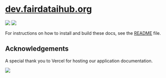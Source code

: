 # [dev.fairdataihub.org](https://dev.fairdataihub.org)

![](https://api.checklyhq.com/v1/badges/checks/0faec47a-572d-4d59-b0a0-63b277ee2168?style=flat&theme=default)
![](https://api.checklyhq.com/v1/badges/checks/0faec47a-572d-4d59-b0a0-63b277ee2168?style=flat&theme=default&responseTime=true)

For instructions on how to install and build these docs, see the [README](https://dev.fairdataihub.org/docs/overview.html) file.

## Acknowledgements

A special thank you to Vercel for hosting our application documentation.

![](https://www.datocms-assets.com/31049/1618983297-powered-by-vercel.svg)
